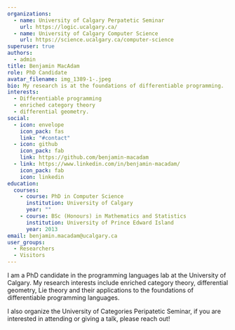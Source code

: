 ```yaml
---
organizations:
  - name: University of Calgary Perpatetic Seminar
    url: https://logic.ucalgary.ca/
  - name: University of Calgary Computer Science
    url: https://science.ucalgary.ca/computer-science
superuser: true
authors:
  - admin
title: Benjamin MacAdam
role: PhD Candidate
avatar_filename: img_1389-1-.jpeg
bio: My research is at the foundations of differentiable programming.
interests:
  - Differentiable programming
  - enriched category theory
  - differential geometry.
social:
  - icon: envelope
    icon_pack: fas
    link: "#contact"
  - icon: github
    icon_pack: fab
    link: https://github.com/benjamin-macadam
  - link: https://www.linkedin.com/in/benjamin-macadam/
    icon_pack: fab
    icon: linkedin
education:
  courses:
    - course: PhD in Computer Science
      institution: University of Calgary
      year: ""
    - course: BSc (Honours) in Mathematics and Statistics
      institution: University of Prince Edward Island
      year: 2013
email: benjamin.macadam@ucalgary.ca
user_groups:
  - Researchers
  - Visitors
---
```

I am a PhD candidate in the programming languages lab at the University of Calgary. My research interests include enriched category theory, differential geometry, Lie theory and their applications to the foundations of differentiable programming languages. 

I also organize the University of Categories Peripatetic Seminar, if you are interested in attending or giving a talk, please reach out!